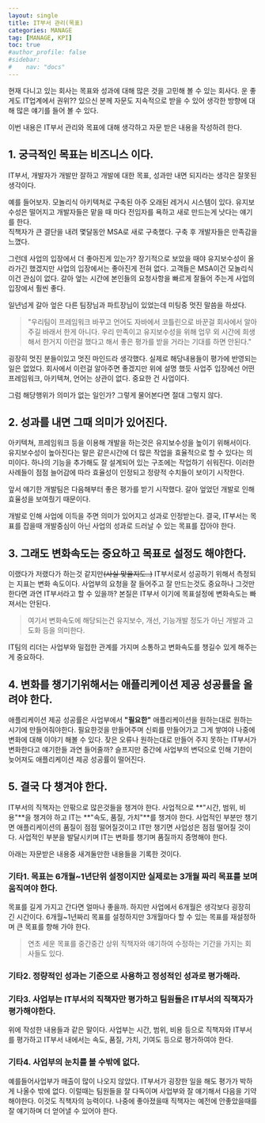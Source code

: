 ```yaml
---
layout: single
title: IT부서 관리(목표)
categories: MANAGE
tag: [MANAGE, KPI]
toc: true
#author_profile: false
#sidebar:
#    nav: "docs"
---
```


현재 다니고 있는 회사는 목표와 성과에 대해 많은 것을 고민해 볼 수 있는 회사다. 운 좋게도 IT업계에서 권위?? 있으신 분께 
자문도 지속적으로 받을 수 있어 생각한 방향에 대해 많은 얘기를 들어 볼 수 있다.  

이번 내용은 IT부서 관리와 목표에 대해 생각하고 자문 받은 내용을 작성하려 한다.

## 1. 궁극적인 목표는 비즈니스 이다.
IT부서, 개발자가 개발만 잘하고 개발에 대한 목표, 성과만 내면 되지라는 생각은 잘못된 생각이다.  

예를 들어보자. 모놀리식 아키텍쳐로 구축된 아주 오래된 레거시 시스템이 있다. 
유지보수성은 떨어지고 개발자들은 맡을 때 마다 전임자를 욕하고 새로 만드는게 낫다는 얘기를 한다.  
직책자가 큰 결단을 내려 몇달동안 MSA로 새로 구축했다. 
구축 후 개발자들은 만족감을 느꼈다.  

그런데 사업의 입장에서 더 좋아진게 있는가? 장기적으로 보았을 때야 유지보수성이 올라가긴 했겠지만 사업의 입장에서는 좋아진게 전혀 없다. 
고객들은 MSA이건 모놀리식이건 관심이 없다. 갈아 엎는 시간에 본인들의 요청사항을 빠르게 잘들어 주는게 사업의 입장에서 훨씬 좋다.

일년넘게 갈아 엎은 다른 팀장님과 파트장님이 있었는데 미팅중 멋진 말씀을 하셨다. 
> "우리팀이 프레임워크 바꾸고 언어도 자바에서 코틀린으로 바꾼걸 회사에서 알아주길 바래서 한게 아니다. 
우리 만족이고 유지보수성을 위해 업무 외 시간에 희생해서 한거지 이런걸 했다고 해서 좋은 평가를 받을 거라는 기대를 하면 안된다." 

굉장히 멋진 분들이있고 멋진 마인드라 생각했다. 실제로 해당내용들이 평가에 반영되는 일은 없었다. 
회사에서 이런걸 알아주면 좋겠지만 위에 설명 했듯 사업주 입장에선 어떤 프레임워크, 아키텍쳐, 언어는 상관이 없다. 
중요한 건 사업이다.

그럼 해당행위가 의미가 없는 일인가? 그렇게 물어본다면 절대 그렇지 않다.


## 2. 성과를 내면 그때 의미가 있어진다. 
아키텍쳐, 프레임워크 등을 이용해 개발을 하는것은 유지보수성을 높이기 위해서이다. 
유지보수성이 높아진다는 말은 같은시간에 더 많은 작업을 효율적으로 할 수 있다는 의미이다. 
하나의 기능을 추가해도 잘 설계되어 있는 구조에는 작업하기 쉬워진다. 
이러한 사례들이 점점 늘어감에 따라 효율성이 인정되고 정량적 수치들이 보이기 시작한다.

앞서 얘기한 개발팀은 다음해부터 좋은 평가를 받기 시작했다. 갈아 엎었던 개발로 인해 효율성을 보여줬기 때문이다.  

개발로 인해 사업에 이득을 주면 의미가 있어지고 성과로 인정받는다. 
결국, IT부서는 목표를 잡을때 개발중심이 아닌 사업의 성과로 드러날 수 있는 목표를 잡아야 한다.


## 3. 그래도 변화속도는 중요하고 목표로 설정도 해야한다.
이랬다가 저랬다가 하는것 같지만~~(사실 맞을지도..)~~ IT부서로서 성공하기 위해서 측정되는 지표는 변화 속도이다. 
사업부의 요청을 잘 들어주고 잘 만드는것도 중요하나 그것만 한다면 과연 IT부서라고 할 수 있을까? 
본질은 IT부서 이기에 목표설정에 변화속도는 빠져서는 안된다.

> 여기서 변화속도에 해당되는건 유지보수, 개선, 기능개발 정도가 아닌 개발과 고도화 등을 의미한다.

IT팀의 리더는 사업부와 밀접한 관계를 가지며 소통하고 변화속도를 챙길수 있게 해주는게 중요하다.

## 4. 변화를 챙기기위해서는 애플리케이션 제공 성공률을 올려야 한다.
애플리케이션 제공 성공률은 사업부에서 **"필요한"** 애플리케이션을 원하는대로 원하는 시기에 만들어줘야한다. 필요한것을 만들어주며 신뢰를 만들어가고 그게 쌓여야 나중에 
변화에 대해 이야기 해볼 수 있다. 잦은 오류나 원하는대로 만들어 주지 못하는 IT부서가 변화한다고 얘기한들 과연 들어줄까? 
슬프지만 중간에 사업부의 변덕으로 인해 기한이 늦어져도 애플리케이션 제공 성공률이 떨어진다.


## 5. 결국 다 챙겨야 한다.
IT부서의 직책자는 안팎으로 많은것들을 챙겨야 한다. 사업적으로 **"시간, 범위, 비용"**을 챙겨야 하고 IT는 **"속도, 품질, 가치"**를 챙겨야 한다.
사업적인 부분만 챙기면 애플리케이션의 품질이 점점 떨어질것이고 IT만 챙기면 사업성은 점점 떨어질 것이다. 
사업적인 부분을 발달시키며 IT는 변화를 챙기며 품질까지 증명해야 한다.


아래는 자문받은 내용중 새겨둘만한 내용들을 기록한 것이다.
### 기타1. 목표는 6개월~1년단위 설정이지만 실제로는 3개월 짜리 목표를 보며 움직여야 한다. 
목표를 길게 가지고 간다면 얼마나 좋을까. 하지만 사업에서 6개월은 생각보다 굉장히 긴 시간이다. 6개월~1년짜리 목표를 설정하지만 3개월마다 할 수 있는 목표를 재설정하며
큰 목표를 향해 가야 한다. 
> 연초 세운 목표를 중간중간 상위 직책자와 얘기하여 수정하는 기간을 가지는 회사들도 있다.

### 기타2. 정량적인 성과는 기준으로 사용하고 정성적인 성과로 평가해라.
### 기타3. 사업부는 IT부서의 직책자만 평가하고 팀원들은 IT부서의 직책자가 평가해야한다.
위에 작성한 내용들과 같은 말이다. 사업부는 시간, 범위, 비용 등으로 직책자와 IT부서를 평가하고 IT부서 내에서는 속도, 품질, 가치, 기여도 등으로 평가하여야 한다. 
### 기타4. 사업부의 눈치를 볼 수밖에 없다.
예를들어사업부가 매출이 많이 나오지 않았다. IT부서가 굉장한 일을 해도 평가가 박하게 나올수 밖에 없다. 이럴때는 팀원들을 잘 다독이며 사업부와 잘 얘기해서 다음을 기약해야한다.
이것도 직책자의 능력이다. 나중에 좋아졌을때 직책자는 예전에 안좋았을때를 잘 얘기하며 더 얻어낼 수 있어야 한다.